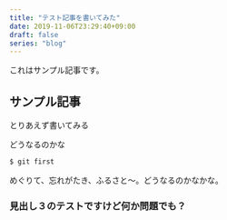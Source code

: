 ```yaml
---
title: "テスト記事を書いてみた"
date: 2019-11-06T23:29:40+09:00
draft: false
series: "blog"
---
```


これはサンプル記事です。

## サンプル記事

とりあえず書いてみる  
  
どうなるのかな

``` bash
$ git first
```

めぐりて、忘れがたき、ふるさと〜。どうなるのかなかな。

### 見出し３のテストですけど何か問題でも？